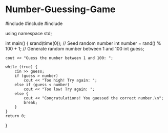 # Number-Guessing-Game
#include <iostream>
#include <cstdlib>
#include <ctime>

using namespace std;

int main() {
    srand(time(0)); // Seed random number
    int number = rand() % 100 + 1; // Generate random number between 1 and 100
    int guess;
    
    cout << "Guess the number between 1 and 100: ";

    while (true) {
        cin >> guess;
        if (guess > number)
            cout << "Too high! Try again: ";
        else if (guess < number)
            cout << "Too low! Try again: ";
        else {
            cout << "Congratulations! You guessed the correct number.\n";
            break;
        }
    }
    return 0;
}
